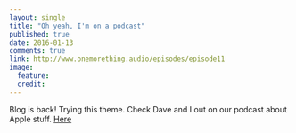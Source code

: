```yaml
---
layout: single
title: "Oh yeah, I'm on a podcast"
published: true
date: 2016-01-13
comments: true
link: http://www.onemorething.audio/episodes/episode11
image:
  feature: 
  credit: 
---
```


Blog is back! Trying this theme. Check Dave and I out on our podcast about Apple stuff. [Here](http://www.onemorething.audio/episodes/episode11)
